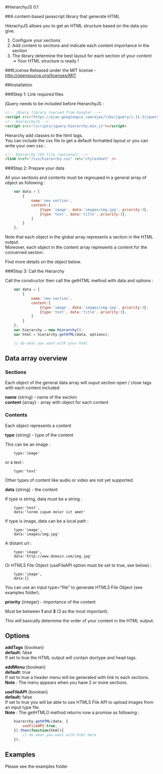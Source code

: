 #HierarchyJS 0.1

##A content-based javascript library that generate HTML

HierachyJS allows you to get an HTML structure based on the data you give.

1. Configure your sections
2. Add content to sections and indicate each content importance in the section
3. The library determine the best layout for each section of your content<br/>
-> Your HTML structure is ready !

###License
Released under the MIT license - http://opensource.org/licenses/MIT

##Installation

###Step 1: Link required files

jQuery needs to be included before HierarchyJS :

```html
<!-- jQuery library (served from Google) -->
<script src="https://ajax.googleapis.com/ajax/libs/jquery/1.11.3/jquery.min.js"></script>
<!-- HierarchyJS -->
<script src="/scripts/jquery.hierarchy.min.js"></script>
```

Hierarchy add classes to the html tags.<br/>
You can include the css file to get a default formatted layout or you can write your own css :

```html
<!-- Hierarchy CSS file (optional) -->
<link href="/css/hierarchy.css" rel="stylesheet" />
```

###Step 2: Prepare your data

All your sections and contents must be regrouped in a general array of object as following :

```javascript
    var data = [
        {
            name:'new section',
            content:[
                {type:'image', data:'images/img.jpg', priority:3},
                {type:'text', data:'title', priority:3},
            ]
        }
    ];
```

Note that each object in the global array represents a section in the HTML output.<br/>
Moreover, each object in the content array represents a content for the concerned section.

Find more details on the object below.

###Step 3: Call the Hierarchy

Call the constructor then call the getHTML method with data and options :

```javascript
    var data = [
        {
            name:'new section',
            content:[
                {type:'image', data:'images/img.jpg', priority:3},
                {type:'text', data:'title', priority:3},
            ]
        }
    ];
    var hierarchy = new Hierarchy();
    var html = hierarchy.getHTML(data, options);

    // do what you want with your html
```

## Data array overview

### Sections

Each object of the general data array will ouput section open / close tags with each content included

**name** {string} - name of the section<br/>
**content** {array} - array with object for each content<br/>

### Contents

Each object represents a content

**type** {string} - type of the content

This can be an image :

```
    type:'image'
```

or a text :

```
    type:'text'
```

Other types of content like audio or video are not yet supported.

**data** {string} - the content

If type is string, data must be a string :

```
    type:'text',
    data:'lorem ispum dolor sit amet'
```

If type is image, data can be a local path :
```
    type:'image',
    data:'images/img.jpg'
```

A distant url :
```
    type:'image',
    data:'http://www.domain.com/img.jpg'
```

Or HTML5 File Object (useFileAPI option must be set to true, see below) :
```
    type:'image',
    data:{}
```

You can use an input type="file" to generate HTML5 File Object (see examples folder).

**priority** {integer} - importance of the content

Must be between **1** and **3** (3 as the most important).

This will basically determine the order of your content in the HTML output.


## Options

**addTags** {boolean}<br/>
**default:** false<br/>
If set to true the HTML output will contain doctype and head tags.

**addMenu** {boolean}<br/>
**default:** true<br/>
If set to true a header menu will be generated with link to each sections.<br/>
**Note** : The menu appears when you have 2 or more sections.

**useFileAPI** {boolean}<br/>
**default:** false<br/>
If set to true you will be able to use HTML5 File API to upload images from an input type file.<br/>
**Note** : The getHTML() method returns now a promise as following :

```javascript
    hierarchy.getHTML(data, {
        useFileAPI:true,
    }).then(function(html){
        // do what you want with html here
    });

```

## Examples

Please see the examples folder

